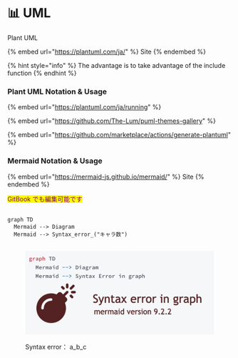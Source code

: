# 📊 UML

Plant UML

{% embed url="https://plantuml.com/ja/" %}
Site
{% endembed %}

{% hint style="info" %}
The advantage is to take advantage of the include function
{% endhint %}

### Plant UML Notation & Usage

{% embed url="https://plantuml.com/ja/running" %}

{% embed url="https://github.com/The-Lum/puml-themes-gallery" %}

{% embed url="https://github.com/marketplace/actions/generate-plantuml" %}

### Mermaid Notation & Usage

{% embed url="https://mermaid-js.github.io/mermaid/" %}
Site
{% endembed %}

<mark style="color:purple;background-color:yellow;">GitBook でも編集可能です</mark>

```mermaid
```

```mermaid
graph TD
  Mermaid --> Diagram
  Mermaid --> Syntax_error_("キャラ数")
 
```

<figure><img src=".gitbook/assets/IMGSSmermaidsyntaxerror.jpg" alt=""><figcaption><p>Syntax error： a_b_c </p></figcaption></figure>

